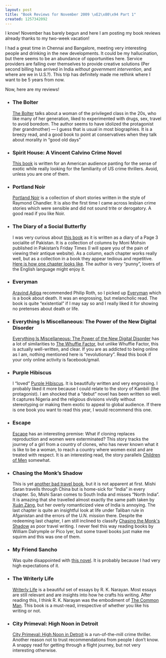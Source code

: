 ```yaml
--- 
layout: post
title: "Book Reviews for November 2009 \xE2\x80\x94 Part 1"
created: 1257342092
---
```

<p>I know! November has barely begun and here I am posting my book reviews already thanks to my two-week vacation!</p>
<p>I had a great time in Chennai and Bangalore, meeting very interesting people and drinking in the new developments. It could be my hallucination, but there seems to be an abundance of opportunities here. Service providers are falling over themselves to provide creative solutions (Per second billing has arrived in India <em>without government intervention</em>, and where are we in U.S.?). This trip has definitely made me rethink where I want to be 5 years from now.</p>   
<p>Now, here are my reviews!</p>
<ul>
	<li><h3>The Bolter</h3>
		<p><a href="http://www.amazon.com/gp/product/0307270149?ie=UTF8&tag=nimbupani-20&linkCode=as2&camp=1789&creative=390957&creativeASIN=0307270149">The Bolter</a> talks about a woman of the privileged class in the 20s, who like many of her generation, liked to experimented with drugs, sex, travel to avoid boredom. The author seems to have idolized the protagonist (her grandmother) &mdash; I guess that is usual in most biographies. It is a breezy read, and a good book to point at conservatives when they talk about morality in &ldquo;good old days&rdquo;</p>
	</li>
	<li>
   <h3>Spirit House: A Vincent Calvino Crime Novel</h3>
		<p><a href="http://www.amazon.com/gp/product/0802143520?ie=UTF8&tag=nimbupani-20&linkCode=as2&camp=1789&creative=390957&creativeASIN=0802143520">This book</a> is written for an American audience panting for the sense of exotic while really looking for the familiarity of US crime thrillers. Avoid, unless you are one of them.</p>
	</li>
	<li>
		<h3>Portland Noir</h3>
		<p><a href="http://www.amazon.com/gp/product/1933354798?ie=UTF8&tag=nimbupani-20&linkCode=as2&camp=1789&creative=390957&creativeASIN=1933354798">Portland Noir</a> is a collection of short stories written in the style of Raymond Chandler. It is also the first time I came across lesbian crime stories which were sensible and did not sound trite or derogatory. A good read if you like Noir.</p>
	</li>
	<li>
		<h3>The Diary of a Social Butterfly</h3>
		<p>I was very curious about <a href="http://www.flipkart.com/diary-social-butterfly-moni-mohsin/8814000535-sd33f930nc">this book</a> as it is written as a diary of a Page 3 socialite of Pakistan. It is a collection of columns by Moni Mohsin published in Pakistan’s Friday Times (I will spare you of the pain of viewing their antique website). As a column, each chapter works really well, but as a collection in a book they appear tedious and repetitive. <a href="http://randomhouseindia.wordpress.com/2009/11/03/moni-mohsin-a-ball-less-winter/">Here is how one chapter looks like</a>. The author is very &ldquo;punny&rdquo;, lovers of the English language might enjoy it.</p>
	</li>
	<li>
		<h3>Everyman</h3>
		<p><a href="http://twitter.com/aravindadiga/status/4615841945">Aravind Adiga</a> recommended Philip Roth, so I picked up <a href="http://www.amazon.com/gp/product/061873516X?ie=UTF8&tag=nimbupani-20&linkCode=as2&camp=1789&creative=390957&creativeASIN=061873516X">Everyman</a> which is a book about death. It was an engrossing, but melancholic read. The book is quite “existential” if I may say so and I really liked it for showing no pretenses about death or life.</p>
	</li>                   
	<li>
		<h3>Everything Is Miscellaneous: The Power of the New Digital Disorder</h3>
		<p><a href="http://www.amazon.com/gp/product/0805080430?ie=UTF8&tag=nimbupani-20&linkCode=as2&camp=1789&creative=390957&creativeASIN=0805080430">Everything Is Miscellaneous: The Power of the New Digital Disorder</a> has a lot of similarities to <a href="http://nimbupani.com/blog/book-reviews-for-august-2009.html">The Whuffie Factor</a>, but unlike Whuffie Factor, this is actually well-written, and clear. If you are as addicted to being online as I am, nothing mentioned here is &ldquo;revolutionary&rdquo;. Read this book if your only online activity is facebook/gmail. </p>
	</li> 
	<li>
		<h3>Purple Hibiscus</h3>
		<p>I &ldquo;loved&rdquo; <a href="http://www.amazon.com/gp/product/1565123875?ie=UTF8&tag=nimbupani-20&linkCode=as2&camp=1789&creative=390957&creativeASIN=1565123875">Purple Hibiscus</a>. It is beautifully written and very engrossing. I probably liked it more because I could relate to the story of Kambili (the protagonist). I am shocked that a &ldquo;debut&rdquo; novel has been written so well. It captures Nigeria and the religious divisions vividly without stereotyping or making them exotic to appeal to global audience. If there is one book you want to read this year, I would recommend this one.</p>
	</li>                                 
	<li>
		<h3>Escape</h3>
		<p><a href="http://www.amazon.com/gp/product/0330464795?ie=UTF8&tag=nimbupani-20&linkCode=as2&camp=1789&creative=390957&creativeASIN=0330464795">Escape</a> has an interesting premise: What if cloning replaces reproduction and women were exterminated? This story tracks the journey of a girl from a country of clones, who has never known what it is like to be a woman, to reach a country where women exist and are treated with respect. It is an interesting read, the story parallels <a href="http://en.wikipedia.org/wiki/Children_of_Men">Children of Men</a> somewhat.</p>
	</li>                                                              
	<li><h3>Chasing the Monk’s Shadow</h3>
		<p>This is yet <a href="http://nimbupani.com/blog/book-reviews-for-september-2009.html">another bad travel book</a>, but it is not apparent at first. Mishi Saran travells through China but is home-sick for &ldquo;India&rdquo; in every chapter. So, Mishi Saran comes to South India and misses &ldquo;North India&rdquo;. It is amazing that she travelled almost exactly the same path taken by <a href="http://en.wikipedia.org/wiki/Xuanzang">Xu&aacute;n Z&agrave;ng</a>, but her overly romanticized view of India is annoying. The last chapter is quite an insightful look at life under Taliban rule in Afganistan and the errors of the U.N. mission there. Despite the redeeming last chapter, I am still inclined to classify <a href="http://www.amazon.com/gp/product/0670058238?ie=UTF8&tag=nimbupani-20&linkCode=as2&camp=1789&creative=390957&creativeASIN=0670058238">Chasing the Monk's Shadow</a> as poor travel writing. I never feel this way reading books by William Dalrymple or Pico Iyer, but some travel books just make me squirm and this was one of them.</p>
	 </li>
	<li>
		<h3>My Friend Sancho</h3>
		<p>Was quite disappointed with <a href="http://www.flipkart.com/my-friend-sancho-amit-varma/8190617311-gw23f9wlin">this novel</a>. It is probably because I had very high expectations of it.</p>
	</li>                                                                        
	<li><h3>The Writerly Life</h3>
		<p><a href="http://www.flipkart.com/writerly-life-r-k-narayan/0143028995-xow3f0g72b">Writerly Life</a> is a beautiful set of essays by R. K. Narayan. Most essays are still relevant and are insights into how he crafts his writing. After reading this, I think R. K. Narayan was the embodiment of <a href="http://en.wikipedia.org/wiki/The_Common_Man">The Common Man</a>. This book is a must-read, irrespective of whether you like his writing or not.</p></li>
		<li>
			<h3>City Primeval: High Noon in Detroit</h3>
			<p><a href="http://www.amazon.com/gp/product/006008958X?ie=UTF8&tag=nimbupani-20&linkCode=as2&camp=1789&creative=390957&creativeASIN=006008958X">City Primeval: High Noon in Detroit</a> is a  run-of-the-mill crime thriller. Another reason not to trust recommendations from people I don&rsquo;t know. A snappy read for getting through a flight journey, but not very interesting otherwise.</p>
		</li>
</ul>
